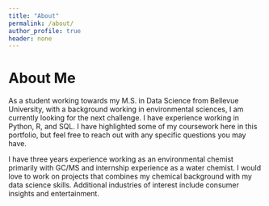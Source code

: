 ```yaml
---
title: "About"
permalink: /about/
author_profile: true
header: none
---
```


# About Me

As a student working towards my M.S. in Data Science from Bellevue University, with a background working in environmental sciences, I am currently looking for the next challenge. I have experience working in Python, R, and SQL. I have highlighted some of my coursework here in this portfolio, but feel free to reach out with any specific questions you may have. 

I have three years experience working as an environmental chemist primarily with GC/MS and internship experience as a water chemist. I would love to work on projects that combines my chemical background with my data science skills. Additional industries of interest include consumer insights and entertainment. 

